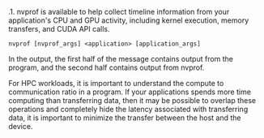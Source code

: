 
.1. nvprof is available to help collect timeline information from your application's CPU and GPU activity, including kernel execution, memory transfers, and CUDA API calls.

`nvprof [nvprof_args] <application> [application_args]`

In the output, the first half of the message contains output from the program, and the second half contains output from nvprof.

For HPC workloads, it is important to understand the compute to communication ratio in a program. If your applications spends more time computing than transferring data, then it may be possible to overlap these operations and completely hide the latency associated with transferring data, it is important to minimize the transfer between the host and the device.
